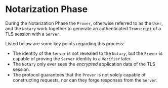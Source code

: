 # Notarization Phase

During the Notarization Phase the `Prover`, otherwise referred to as the `User`, and the `Notary` work together to generate an authenticated `Transcript` of a TLS session with a `Server`.

Listed below are some key points regarding this process:

 - The identity of the `Server` is not revealed to the `Notary`, but the `Prover` is capable of proving the `Server` identity to a `Verifier` later.
 - The `Notary` only ever sees the *encrypted* application data of the TLS session.
 - The protocol guarantees that the `Prover` is not solely capable of constructing requests, nor can they forge responses from the `Server`.